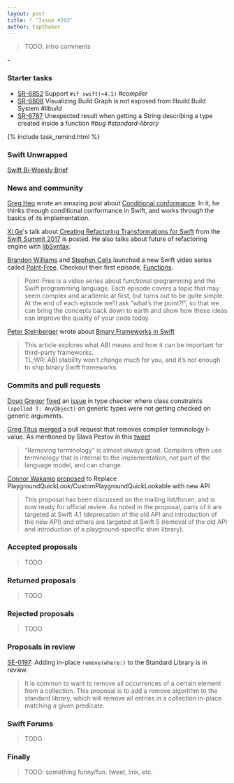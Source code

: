```yaml
---
layout: post
title: ! 'Issue #102'
author: tapthaker
---
```


> TODO: intro comments

-<!--excerpt-->

### Starter tasks

- [SR-6852](https://bugs.swift.org/browse/SR-6852) Support `#if swift(<4.1)` *#compiler*
- [SR-6808](https://bugs.swift.org/browse/SR-6808) Visualizing Build Graph is not exposed from llbuild Build System *#llbuild*
- [SR-6787](https://bugs.swift.org/browse/SR-6787) Unexpected result when getting a String describing a type created inside a function *#bug* *#standard-library*

{% include task_remind.html %}

### Swift Unwrapped

[Swift Bi-Weekly Brief](https://spec.fm/podcasts/swift-unwrapped/108765)

### News and community

[Greg Heo](https://twitter.com/gregheo) wrote an amazing post about [Conditional conformance](https://swiftunboxed.com/lang/conditional-conformance/). In it, he thinks through conditional conformance in Swift, and works through the basics of its implementation.

[Xi Ge](https://github.com/nkcsgexi)'s talk about [Creating Refactoring Transformations for Swift](https://www.skilled.io/u/swiftsummit/creating-refactoring-transformations-for-swift) from the [Swift Summit 2017](https://www.swiftsummit.com/) is posted. He also talks about future of refactoring engine with [libSyntax](https://github.com/apple/swift/blob/master/lib/Syntax/README.md).

[Brandon Williams](http://www.fewbutripe.com/about/) and [Stephen Celis](http://www.stephencelis.com/) launched a new Swift video series called [Point-Free](https://www.pointfree.co/). Checkout their first episode, [Functions](https://www.pointfree.co/episodes/ep1-functions).
>Point-Free is a video series about functional programming and the Swift programming language. Each episode covers a topic that may seem complex and academic at first, but turns out to be quite simple. At the end of each episode we’ll ask “what’s the point?!”, so that we can bring the concepts back down to earth and show how these ideas can improve the quality of your code today.

[Peter Steinberger](https://twitter.com/steipete) wrote about [Binary Frameworks in Swift](https://pspdfkit.com/blog/2018/binary-frameworks-swift/)
>This article explores what ABI means and how it can be important for third-party frameworks.
> <br/>TL;WR: ABI stability won’t change much for you, and it’s not enough to ship binary Swift frameworks.



### Commits and pull requests

[Doug Gregor](https://github.com/DougGregor) [fixed](https://github.com/apple/swift/pull/14174) an [issue](https://bugs.swift.org/browse/SR-6841) in type checker where class constraints `(spelled T: AnyObject)` on generic types were not getting checked on generic arguments.

[Greg Titus](https://github.com/gregomni) [merged](https://github.com/apple/swift/pull/14227) a pull request that removes compiler terminology l-value. As mentioned by Slava Pestov in this [tweet](https://twitter.com/slava_pestov/status/957720067822706688)
> “Removing terminology” is almost always good. Compilers often use terminology that is internal to the implementation, not part of the language model, and can change.

[Connor Wakamo](https://github.com/cwakamo) [proposed](https://github.com/apple/swift-evolution/pull/784) to 
Replace PlaygroundQuickLook/CustomPlaygroundQuickLookable with new API
> This proposal has been discussed on the mailing list/forum, and is now ready for official review. As noted in the proposal, parts of it are targeted at Swift 4.1 (deprecation of the old API and introduction of the new API) and others are targeted at Swift 5 (removal of the old API and introduction of a playground-specific shim library).


### Accepted proposals

> TODO

### Returned proposals

> TODO

### Rejected proposals

> TODO

### Proposals in review

[SE-0197](https://forums.swift.org/t/se-0197-add-in-place-remove-where/8872): Adding in-place `remove(where:)` to the Standard Library is in review.
> It is common to want to remove all occurrences of a certain element from a collection. This proposal is to add a remove algorithm to the standard library, which will remove all entries in a collection in-place matching a given predicate.


### Swift Forums

> TODO

### Finally

> TODO: something funny/fun. tweet, link, etc.
